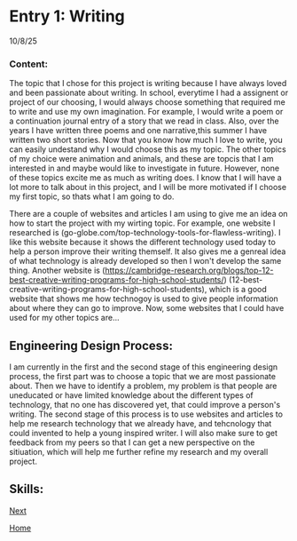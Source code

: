 # Entry 1: Writing
10/8/25

### Content:

The topic that I chose for this project is writing because I have always loved and been passionate about writing. In school, everytime I had a assignent or project of our choosing, I would always choose something that required me to write and use my own imagination. For example, I would write a poem or a continuation journal entry of a story that we read in class. Also, over the years I have written three poems and one narrative,this summer I have written two short stories. Now that you know how much I love to write, you can  easily undestand why I would choose this as my topic. The other topics of my choice were animation and animals, and these are topcis that I am interested in and maybe would like to investigate in future. However, none of these topics excite me as much as writing does. I know that I will have a lot more to talk about in this project, and I will be more motivated if I choose my first topic, so thats what I am going to do. 

There are a couple of websites and articles I am using to give me an idea on how to start the project with my wirting topic. For example, one website I researched is (go-globe.com/top-technology-tools-for-flawless-writing). I like this website because it shows the different technology used today to help a person improve their writing themself. It also gives me a genreal idea of what technology is already developed so then I won't develop the same thing. Another website is (https://cambridge-research.org/blogs/top-12-best-creative-writing-programs-for-high-school-students/) (12-best-creative-writing-programs-for-high-school-students), which is a good website that shows me how technogoy is used to give people information about where they can go to improve. Now, some websites that I could have used for my other topics are...



## Engineering Design Process: 

I am currently in the first and the second stage of this engineering design process, the first part was to choose a topic that we are most passionate about. Then we have to identify a problem, my problem is that people are uneducated or have limited knowledge about the different types of technology, that no one has discovered yet, that could improve a person's writing. The second stage of this process is to use websites and articles to help me research technology that we already have, and tehcnology that could invented to help a young inspired writer. I will also make sure to get feedback from my peers so that I can get a new perspective on the sitiuation, which will help me further refine my research and my overall project. 


## Skills: 


[Next](entry02.md)

[Home](../README.md)

